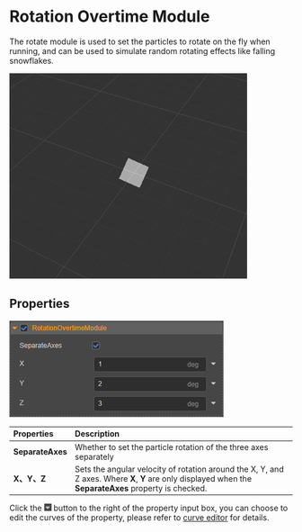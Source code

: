 # Rotation Overtime Module

The rotate module is used to set the particles to rotate on the fly when running, and can be used to simulate random rotating effects like falling snowflakes.

![rotation_module](module/rotate_overtime.gif)

## Properties

![rotation_module](module/rotation_module.png)

| Properties | Description |
| :--- | :--- |
| **SeparateAxes** | Whether to set the particle rotation of the three axes separately |
| **X、Y、Z** | Sets the angular velocity of rotation around the X, Y, and Z axes. Where **X**, **Y** are only displayed when the **SeparateAxes** property is checked. |

Click the ![menu button](main-module/menu-button.png) button to the right of the property input box, you can choose to edit the curves of the property, please refer to [curve editor](./editor/curve-editor.md) for details.
